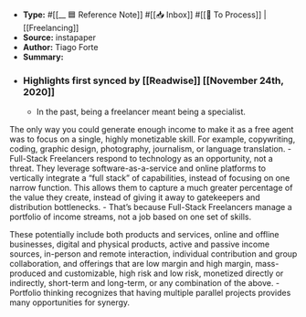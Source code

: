 - **Type:** #[[__ 🟦  Reference Note]] #[[📥 Inbox]] #[[📝 To Process]] | [[Freelancing]]
- **Source:**  instapaper
- **Author:** Tiago Forte
- **Summary:**
- ### Highlights first synced by [[Readwise]] [[November 24th, 2020]]
    - In the past, being a freelancer meant being a specialist.

The only way you could generate enough income to make it as a free agent was to focus on a single, highly monetizable skill. For example, copywriting, coding, graphic design, photography, journalism, or language translation. 
    - Full-Stack Freelancers respond to technology as an opportunity, not a threat. They leverage software-as-a-service and online platforms to vertically integrate a “full stack” of capabilities, instead of focusing on one narrow function. This allows them to capture a much greater percentage of the value they create, instead of giving it away to gatekeepers and distribution bottlenecks. 
    - That’s because Full-Stack Freelancers manage a portfolio of income streams, not a job based on one set of skills.

These potentially include both products and services, online and offline businesses, digital and physical products, active and passive income sources, in-person and remote interaction, individual contribution and group collaboration, and offerings that are low margin and high margin, mass-produced and customizable, high risk and low risk, monetized directly or indirectly, short-term and long-term, or any combination of the above. 
    - Portfolio thinking recognizes that having multiple parallel projects provides many opportunities for synergy. 
